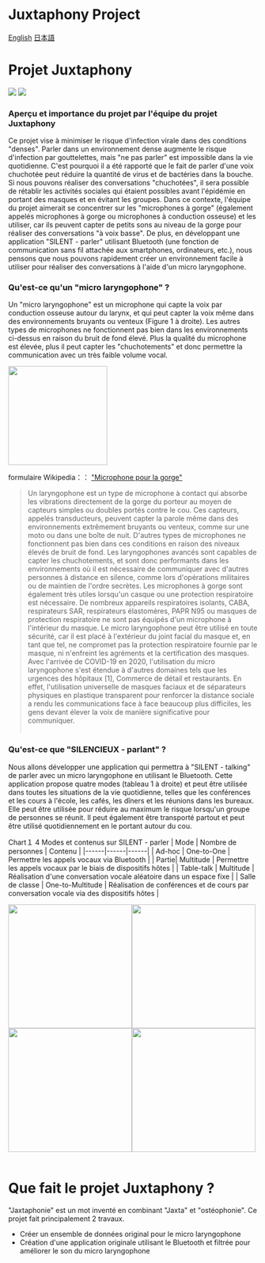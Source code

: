 # Juxtaphony Project

[English](https://github.com/jin237/juxtaphony_project/blob/main/README-en.md)
[日本語](https://github.com/jin237/juxtaphony_project/blob/main/README.md)

# Projet Juxtaphony

<img src="https://github.com/jin237/jaxtaphony_project_english/blob/main/images/document_visual_theme.003.jpeg">

<img src="https://github.com/jin237/jaxtaphony_project_english/blob/main/images/document_visual_theme_serious.002.jpeg">

### Aperçu et importance du projet par l'équipe du projet Juxtaphony
Ce projet vise à minimiser le risque d'infection virale dans des conditions "denses". Parler dans un environnement dense augmente le risque d'infection par gouttelettes, mais "ne pas parler" est impossible dans la vie quotidienne. C'est pourquoi il a été rapporté que le fait de parler d'une voix chuchotée peut réduire la quantité de virus et de bactéries dans la bouche. Si nous pouvons réaliser des conversations "chuchotées", il sera possible de rétablir les activités sociales qui étaient possibles avant l'épidémie en portant des masques et en évitant les groupes.
Dans ce contexte, l'équipe du projet aimerait se concentrer sur les "microphones à gorge" (également appelés microphones à gorge ou microphones à conduction osseuse) et les utiliser, car ils peuvent capter de petits sons au niveau de la gorge pour réaliser des conversations "à voix basse". De plus, en développant une application "SILENT - parler" utilisant Bluetooth (une fonction de communication sans fil attachée aux smartphones, ordinateurs, etc.), nous pensons que nous pouvons rapidement créer un environnement facile à utiliser pour réaliser des conversations à l'aide d'un micro laryngophone. 

### Qu'est-ce qu'un "micro laryngophone" ?
Un "micro laryngophone" est un microphone qui capte la voix par conduction osseuse autour du larynx, et qui peut capter la voix même dans des environnements bruyants ou venteux (Figure 1 à droite). Les autres types de microphones ne fonctionnent pas bien dans les environnements ci-dessus en raison du bruit de fond élevé. Plus la qualité du microphone est élevée, plus il peut capter les "chuchotements" et donc permettre la communication avec un très faible volume vocal.

<img src="https://github.com/jin237/jaxtaphony_project_english/blob/main/images/ThroatMIC_Black.png" height=200px>

formulaire Wikipedia：： ["Microphone pour la gorge"](https://en.wikipedia.org/wiki/Throat_microphone)
>Un laryngophone est un type de microphone à contact qui absorbe les vibrations directement de la gorge du porteur au moyen de capteurs simples ou doubles portés contre le cou. Ces capteurs, appelés transducteurs, peuvent capter la parole même dans des environnements extrêmement bruyants ou venteux, comme sur une moto ou dans une boîte de nuit. D'autres types de microphones ne fonctionnent pas bien dans ces conditions en raison des niveaux élevés de bruit de fond. Les laryngophones avancés sont capables de capter les chuchotements, et sont donc performants dans les environnements où il est nécessaire de communiquer avec d'autres personnes à distance en silence, comme lors d'opérations militaires ou de maintien de l'ordre secrètes. Les microphones à gorge sont également très utiles lorsqu'un casque ou une protection respiratoire est nécessaire. De nombreux appareils respiratoires isolants, CABA, respirateurs SAR, respirateurs élastomères, PAPR N95 ou masques de protection respiratoire ne sont pas équipés d'un microphone à l'intérieur du masque. Le micro laryngophone peut être utilisé en toute sécurité, car il est placé à l'extérieur du joint facial du masque et, en tant que tel, ne compromet pas la protection respiratoire fournie par le masque, ni n'enfreint les agréments et la certification des masques.
>Avec l'arrivée de COVID-19 en 2020, l'utilisation du micro laryngophone s'est étendue à d'autres domaines tels que les urgences des hôpitaux [1], Commerce de détail et restaurants. En effet, l'utilisation universelle de masques faciaux et de séparateurs physiques en plastique transparent pour renforcer la distance sociale a rendu les communications face à face beaucoup plus difficiles, les gens devant élever la voix de manière significative pour communiquer.
<br><br>
### Qu'est-ce que "SILENCIEUX - parlant" ?
Nous allons développer une application qui permettra à "SILENT - talking" de parler avec un micro laryngophone en utilisant le Bluetooth. Cette application propose quatre modes (tableau 1 à droite) et peut être utilisée dans toutes les situations de la vie quotidienne, telles que les conférences et les cours à l'école, les cafés, les dîners et les réunions dans les bureaux. Elle peut être utilisée pour réduire au maximum le risque lorsqu'un groupe de personnes se réunit. Il peut également être transporté partout et peut être utilisé quotidiennement en le portant autour du cou.

Chart１ 4 Modes et contenus sur SILENT - parler
| Mode | Nombre de personnes | Contenu |
|------|------|------|
| Ad-hoc | One-to-One | Permettre les appels vocaux via Bluetooth |
| Partie| Multitude | Permettre les appels vocaux par le biais de dispositifs hôtes | 
| Table-talk | Multitude | Réalisation d'une conversation vocale aléatoire dans un espace fixe |
| Salle de classe | One-to-Multitude | Réalisation de conférences et de cours par conversation vocale via des dispositifs hôtes |

<img src="https://github.com/jin237/jaxtaphony_project_english/blob/main/images/app_4mode_explain.007.jpeg" height=250px><img src="https://github.com/jin237/jaxtaphony_project_english/blob/main/images/app_4mode_explain.008.jpeg" height=250px><img src="https://github.com/jin237/jaxtaphony_project_english/blob/main/images/app_4mode_explain.009.jpeg" height=250px><img src="https://github.com/jin237/jaxtaphony_project_english/blob/main/images/app_4mode_explain.010.jpeg" height=250px>
<br><br>

# Que fait le projet Juxtaphony ?
"Jaxtaphonie" est un mot inventé en combinant "Jaxta" et "ostéophonie".
Ce projet fait principalement 2 travaux.
- Créer un ensemble de données original pour le micro laryngophone
- Création d'une application originale utilisant le Bluetooth et filtrée pour améliorer le son du micro laryngophone
